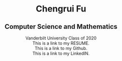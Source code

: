 <html>
<h1> <center> Chengrui Fu
<!-- link to main stylesheet -->
		<link rel="stylesheet" type="text/css" href="/css/main.css">
</center>
</h1>
<h2> <center> Computer Science and Mathematics </center>
</h2>
<body> <center> Vanderbilt University Class of 2020<br>
This is a link to my RESUME.<br>
This is a link to my Github.<br>
This is a link to my LinkedIN.<br> </center>
</body>





